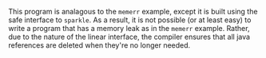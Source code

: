 This program is analagous to the `memerr` example, except it is built using the
safe interface to `sparkle`. As a result, it is not possible (or at least easy)
to write a program that has a memory leak as in the `memerr` example. Rather,
due to the nature of the linear interface, the compiler ensures that all java
references are deleted when they're no longer needed.
